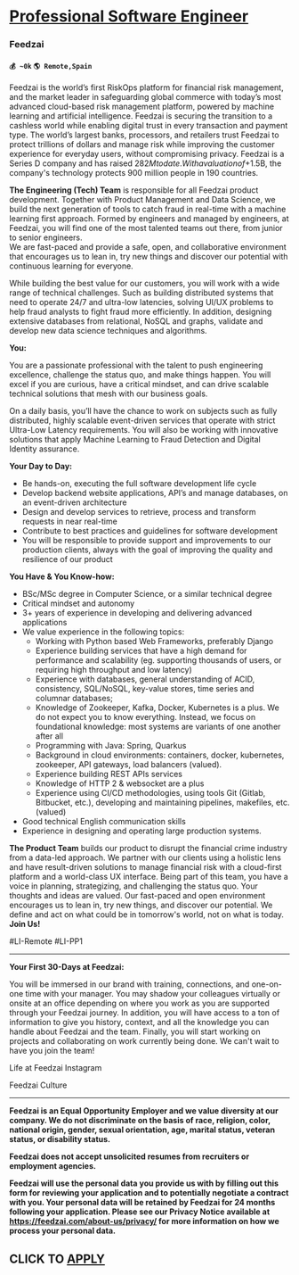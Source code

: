 # [Professional Software Engineer](https://www.remotewlb.com/apply/professional-software-engineer)  
### Feedzai  
#### `💰 ~0k` `🌎 Remote,Spain`  

Feedzai is the world’s first RiskOps platform for financial risk management, and the market leader in safeguarding global commerce with today’s most advanced cloud-based risk management platform, powered by machine learning and artificial intelligence. Feedzai is securing the transition to a cashless world while enabling digital trust in every transaction and payment type. The world’s largest banks, processors, and retailers trust Feedzai to protect trillions of dollars and manage risk while improving the customer experience for everyday users, without compromising privacy. Feedzai is a Series D company and has raised $282M to date. With a valuation of +$1.5B, the company's technology protects 900 million people in 190 countries.

**The Engineering (Tech) Team** is responsible for all Feedzai product development. Together with Product Management and Data Science, we build the next generation of tools to catch fraud in real-time with a machine learning first approach. Formed by engineers and managed by engineers, at Feedzai, you will find one of the most talented teams out there, from junior to senior engineers.  
We are fast-paced and provide a safe, open, and collaborative environment that encourages us to lean in, try new things and discover our potential with continuous learning for everyone.

While building the best value for our customers, you will work with a wide range of technical challenges. Such as building distributed systems that need to operate 24/7 and ultra-low latencies, solving UI/UX problems to help fraud analysts to fight fraud more efficiently. In addition, designing extensive databases from relational, NoSQL and graphs, validate and develop new data science techniques and algorithms.

**You:**

You are a passionate professional with the talent to push engineering excellence, challenge the status quo, and make things happen. You will excel if you are curious, have a critical mindset, and can drive scalable technical solutions that mesh with our business goals.  
  
On a daily basis, you’ll have the chance to work on subjects such as fully distributed, highly scalable event-driven services that operate with strict Ultra-Low Latency requirements. You will also be working with innovative solutions that apply Machine Learning to Fraud Detection and Digital Identity assurance.

  
**Your Day to Day:**

  * Be hands-on, executing the full software development life cycle
  * Develop backend website applications, API’s and manage databases, on an event-driven architecture
  * Design and develop services to retrieve, process and transform requests in near real-time
  * Contribute to best practices and guidelines for software development
  * You will be responsible to provide support and improvements to our production clients, always with the goal of improving the quality and resilience of our product

**You Have & You Know-how:**

  * BSc/MSc degree in Computer Science, or a similar technical degree
  * Critical mindset and autonomy
  * 3+ years of experience in developing and delivering advanced applications
  * We value experience in the following topics: 
    * Working with Python based Web Frameworks, preferably Django
    * Experience building services that have a high demand for performance and scalability (eg. supporting thousands of users, or requiring high throughput and low latency)
    * Experience with databases, general understanding of ACID, consistency, SQL/NoSQL, key-value stores, time series and columnar databases;
    * Knowledge of Zookeeper, Kafka, Docker, Kubernetes is a plus. We do not expect you to know everything. Instead, we focus on foundational knowledge: most systems are variants of one another after all
    * Programming with Java: Spring, Quarkus
    * Background in cloud environments: containers, docker, kubernetes, zookeeper, API gateways, load balancers (valued).
    * Experience building REST APIs services
    * Knowledge of HTTP 2 & websocket are a plus
    * Experience using CI/CD methodologies, using tools Git (Gitlab, Bitbucket, etc.), developing and maintaining pipelines, makefiles, etc. (valued)
  * Good technical English communication skills
  * Experience in designing and operating large production systems.

**The Product Team** builds our product to disrupt the financial crime industry from a data-led approach. We partner with our clients using a holistic lens and have result-driven solutions to manage financial risk with a cloud-first platform and a world-class UX interface. Being part of this team, you have a voice in planning, strategizing, and challenging the status quo. Your thoughts and ideas are valued. Our fast-paced and open environment encourages us to lean in, try new things, and discover our potential. We define and act on what could be in tomorrow's world, not on what is today. **Join Us!**

#LI-Remote #LI-PP1

* * *

**Your First 30-Days at Feedzai:**

You will be immersed in our brand with training, connections, and one-on-one time with your manager. You may shadow your colleagues virtually or onsite at an office depending on where you work as you are supported through your Feedzai journey. In addition, you will have access to a ton of information to give you history, context, and all the knowledge you can handle about Feedzai and the team. Finally, you will start working on projects and collaborating on work currently being done. We can't wait to have you join the team!

Life at Feedzai Instagram

Feedzai Culture

* * *

**Feedzai is an Equal Opportunity Employer and we value diversity at our company. We do not discriminate on the basis of race, religion, color, national origin, gender, sexual orientation, age, marital status, veteran status, or disability status.**

**Feedzai does not accept unsolicited resumes from recruiters or employment agencies.**

**Feedzai will use the personal data you provide us with by filling out this form for reviewing your application and to potentially negotiate a contract with you. Your personal data will be retained by Feedzai for 24 months following your application. Please see our Privacy Notice available at https://feedzai.com/about-us/privacy/ for more information on how we process your personal data.**

  
## CLICK TO [APPLY](https://www.remotewlb.com/apply/professional-software-engineer)

